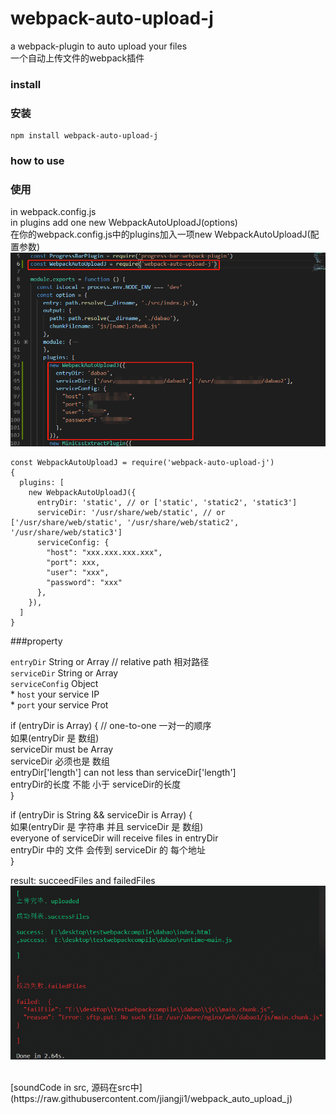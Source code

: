 # webpack-auto-upload-j

a webpack-plugin to auto upload your files <br/>
一个自动上传文件的webpack插件 <br/>

### install <br/>
### 安装 <br/>
```
npm install webpack-auto-upload-j
```

### how to use <br/>
### 使用 <br/>
in webpack.config.js <br/>
in plugins add one new WebpackAutoUploadJ(options) <br/>
在你的webpack.config.js中的plugins加入一项new WebpackAutoUploadJ(配置参数) <br/>
![1](https://raw.githubusercontent.com/jiangji1/webpack_auto_upload_j/master/imgs/1.png) <br/>
```
const WebpackAutoUploadJ = require('webpack-auto-upload-j')
{
  plugins: [
    new WebpackAutoUploadJ({
      entryDir: 'static', // or ['static', 'static2', 'static3']
      serviceDir: '/usr/share/web/static', // or ['/usr/share/web/static', '/usr/share/web/static2', '/usr/share/web/static3']
      serviceConfig: {
        "host": "xxx.xxx.xxx.xxx",
        "port": xxx,
        "user": "xxx",
        "password": "xxx"
      },
    }),
  ]
}
```
###property <br/>

`entryDir`    String or Array  // relative path    相对路径 <br/>
`serviceDir`  String or Array <br/>
`serviceConfig` Object <br/>
        * `host` your service IP <br/>
        * `port` your service Prot <br/>


if (entryDir is Array) { // one-to-one  一对一的顺序 <br/>
如果(entryDir 是 数组) <br/>
  serviceDir must be Array <br/>
  serviceDir 必须也是 数组 <br/>
  entryDir['length'] can not less than serviceDir['length'] <br/>
  entryDir的长度 不能 小于 serviceDir的长度 <br/>
} <br/>

if (entryDir is String && serviceDir is Array) { <br/>
如果(entryDir 是 字符串 并且 serviceDir 是 数组) <br/>
  everyone of serviceDir will receive files in entryDir <br/>
  entryDir 中的 文件 会传到 serviceDir 的 每个地址 <br/>
} <br/>


result: succeedFiles and failedFiles
![2](https://raw.githubusercontent.com/jiangji1/webpack_auto_upload_j/master/imgs/2.png)

  <br/>
[soundCode in src, 源码在src中](https://raw.githubusercontent.com/jiangji1/webpack_auto_upload_j)